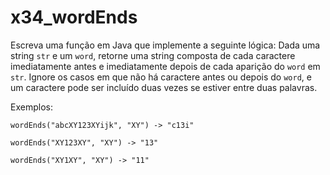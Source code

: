 # x34_wordEnds

Escreva uma função em Java que implemente a seguinte lógica: Dada uma string `str` e um `word`, retorne uma string composta de cada caractere imediatamente antes e imediatamente depois de cada aparição do `word` em `str`. Ignore os casos em que não há caractere antes ou depois do `word`, e um caractere pode ser incluído duas vezes se estiver entre duas palavras.

Exemplos:
```
wordEnds("abcXY123XYijk", "XY") -> "c13i"

wordEnds("XY123XY", "XY") -> "13"

wordEnds("XY1XY", "XY") -> "11"
```